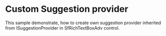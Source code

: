 # Custom Suggestion provider
This sample demonstrate, how to create own suggestion provider inherited from ISuggestionProvider in SfRichTextBoxAdv control.